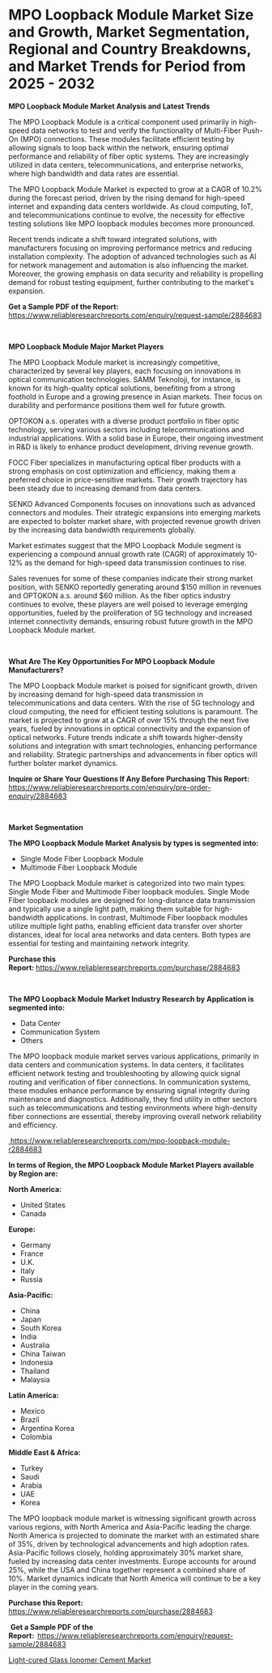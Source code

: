 <p><h1>MPO Loopback Module Market Size and Growth, Market Segmentation, Regional and Country Breakdowns, and Market Trends for Period from 2025 -  2032</h1></p><p><strong>MPO Loopback Module Market Analysis and Latest Trends</strong></p>
<p><p>The MPO Loopback Module is a critical component used primarily in high-speed data networks to test and verify the functionality of Multi-Fiber Push-On (MPO) connections. These modules facilitate efficient testing by allowing signals to loop back within the network, ensuring optimal performance and reliability of fiber optic systems. They are increasingly utilized in data centers, telecommunications, and enterprise networks, where high bandwidth and data rates are essential.</p><p>The MPO Loopback Module Market is expected to grow at a CAGR of 10.2% during the forecast period, driven by the rising demand for high-speed internet and expanding data centers worldwide. As cloud computing, IoT, and telecommunications continue to evolve, the necessity for effective testing solutions like MPO loopback modules becomes more pronounced. </p><p>Recent trends indicate a shift toward integrated solutions, with manufacturers focusing on improving performance metrics and reducing installation complexity. The adoption of advanced technologies such as AI for network management and automation is also influencing the market. Moreover, the growing emphasis on data security and reliability is propelling demand for robust testing equipment, further contributing to the market's expansion.</p></p>
<p><strong>Get a Sample PDF of the Report:&nbsp;</strong> <a href="https://www.reliableresearchreports.com/enquiry/request-sample/2884683?utm_campaign=3070&utm_medium=2&utm_source=Github&utm_content=ia&utm_term=13032025&utm_id=mpo-loopback-module">https://www.reliableresearchreports.com/enquiry/request-sample/2884683</a></p>
<p>&nbsp;</p>
<p><strong>MPO Loopback Module Major Market Players</strong></p>
<p><p>The MPO Loopback Module market is increasingly competitive, characterized by several key players, each focusing on innovations in optical communication technologies. SAMM Teknoloji, for instance, is known for its high-quality optical solutions, benefiting from a strong foothold in Europe and a growing presence in Asian markets. Their focus on durability and performance positions them well for future growth.</p><p>OPTOKON a.s. operates with a diverse product portfolio in fiber optic technology, serving various sectors including telecommunications and industrial applications. With a solid base in Europe, their ongoing investment in R&D is likely to enhance product development, driving revenue growth.</p><p>FOCC Fiber specializes in manufacturing optical fiber products with a strong emphasis on cost optimization and efficiency, making them a preferred choice in price-sensitive markets. Their growth trajectory has been steady due to increasing demand from data centers.</p><p>SENKO Advanced Components focuses on innovations such as advanced connectors and modules. Their strategic expansions into emerging markets are expected to bolster market share, with projected revenue growth driven by the increasing data bandwidth requirements globally.</p><p>Market estimates suggest that the MPO Loopback Module segment is experiencing a compound annual growth rate (CAGR) of approximately 10-12% as the demand for high-speed data transmission continues to rise. </p><p>Sales revenues for some of these companies indicate their strong market position, with SENKO reportedly generating around $150 million in revenues and OPTOKON a.s. around $60 million. As the fiber optics industry continues to evolve, these players are well poised to leverage emerging opportunities, fueled by the proliferation of 5G technology and increased internet connectivity demands, ensuring robust future growth in the MPO Loopback Module market.</p></p>
<p>&nbsp;</p>
<p><strong>What Are The Key Opportunities For MPO Loopback Module Manufacturers?</strong></p>
<p><p>The MPO Loopback Module market is poised for significant growth, driven by increasing demand for high-speed data transmission in telecommunications and data centers. With the rise of 5G technology and cloud computing, the need for efficient testing solutions is paramount. The market is projected to grow at a CAGR of over 15% through the next five years, fueled by innovations in optical connectivity and the expansion of optical networks. Future trends indicate a shift towards higher-density solutions and integration with smart technologies, enhancing performance and reliability. Strategic partnerships and advancements in fiber optics will further bolster market dynamics.</p></p>
<p><strong>Inquire or Share Your Questions If Any Before Purchasing This Report:</strong> <a href="https://www.reliableresearchreports.com/enquiry/pre-order-enquiry/2884683?utm_campaign=3070&utm_medium=2&utm_source=Github&utm_content=ia&utm_term=13032025&utm_id=mpo-loopback-module">https://www.reliableresearchreports.com/enquiry/pre-order-enquiry/2884683</a></p>
<p>&nbsp;</p>
<p><strong>Market Segmentation</strong></p>
<p><strong>The MPO Loopback Module Market Analysis by types is segmented into:</strong></p>
<p><ul><li>Single Mode Fiber Loopback Module</li><li>Multimode Fiber Loopback Module</li></ul></p>
<p><p>The MPO Loopback Module market is categorized into two main types: Single Mode Fiber and Multimode Fiber loopback modules. Single Mode Fiber loopback modules are designed for long-distance data transmission and typically use a single light path, making them suitable for high-bandwidth applications. In contrast, Multimode Fiber loopback modules utilize multiple light paths, enabling efficient data transfer over shorter distances, ideal for local area networks and data centers. Both types are essential for testing and maintaining network integrity.</p></p>
<p><strong>Purchase this Report:&nbsp;</strong><a href="https://www.reliableresearchreports.com/purchase/2884683?utm_campaign=3070&utm_medium=2&utm_source=Github&utm_content=ia&utm_term=13032025&utm_id=mpo-loopback-module">https://www.reliableresearchreports.com/purchase/2884683</a></p>
<p>&nbsp;</p>
<p><strong>The MPO Loopback Module Market Industry Research by Application is segmented into:</strong></p>
<p><ul><li>Data Center</li><li>Communication System</li><li>Others</li></ul></p>
<p><p>The MPO loopback module market serves various applications, primarily in data centers and communication systems. In data centers, it facilitates efficient network testing and troubleshooting by allowing quick signal routing and verification of fiber connections. In communication systems, these modules enhance performance by ensuring signal integrity during maintenance and diagnostics. Additionally, they find utility in other sectors such as telecommunications and testing environments where high-density fiber connections are essential, thereby improving overall network reliability and efficiency.</p></p>
<p><a href="https://www.reliableresearchreports.com/mpo-loopback-module-r2884683?utm_campaign=3070&utm_medium=2&utm_source=Github&utm_content=ia&utm_term=13032025&utm_id=mpo-loopback-module">&nbsp;https://www.reliableresearchreports.com/mpo-loopback-module-r2884683</a></p>
<p><strong>In terms of Region, the MPO Loopback Module Market Players available by Region are:</strong></p>
<p>
    <p> <strong> North America: </strong>
        <ul>
            <li>United States</li>
            <li>Canada</li>
        </ul>
        </p> 
    <p> <strong> Europe: </strong>
        <ul>
            <li>Germany</li>
            <li>France</li>
            <li>U.K.</li>
            <li>Italy</li>
            <li>Russia</li>
        </ul>
        </p> 
    <p> <strong> Asia-Pacific: </strong>
        <ul>
            <li>China</li>
            <li>Japan</li>
            <li>South Korea</li>
            <li>India</li>
            <li>Australia</li>
            <li>China Taiwan</li>
            <li>Indonesia</li>
            <li>Thailand</li>
            <li>Malaysia</li>
        </ul>
        </p> 
    <p> <strong> Latin America: </strong>
        <ul>
            <li>Mexico</li>
            <li>Brazil</li>
            <li>Argentina Korea</li>
            <li>Colombia</li>
        </ul>
        </p> 
    <p> <strong> Middle East & Africa: </strong>
        <ul>
            <li>Turkey</li>
            <li>Saudi</li>
            <li>Arabia</li>
            <li>UAE</li>
            <li>Korea</li>
        </ul>
    </p>
    </p>
<p><p>The MPO loopback module market is witnessing significant growth across various regions, with North America and Asia-Pacific leading the charge. North America is projected to dominate the market with an estimated share of 35%, driven by technological advancements and high adoption rates. Asia-Pacific follows closely, holding approximately 30% market share, fueled by increasing data center investments. Europe accounts for around 25%, while the USA and China together represent a combined share of 10%. Market dynamics indicate that North America will continue to be a key player in the coming years.</p></p>
<p><strong>Purchase this Report: </strong><a href="https://www.reliableresearchreports.com/purchase/2884683?utm_campaign=3070&utm_medium=2&utm_source=Github&utm_content=ia&utm_term=13032025&utm_id=mpo-loopback-module">https://www.reliableresearchreports.com/purchase/2884683</a></p>
<p>&nbsp;<strong>Get a Sample PDF of the Report:&nbsp;&nbsp;</strong><a href="https://www.reliableresearchreports.com/enquiry/request-sample/2884683?utm_campaign=3070&utm_medium=2&utm_source=Github&utm_content=ia&utm_term=13032025&utm_id=mpo-loopback-module">https://www.reliableresearchreports.com/enquiry/request-sample/2884683</a></p>
<p><strong></strong></p>
<p><p><a href="https://github.com/ivvrgibi/Market-Research-Report-List-1/blob/main/light-cured-glass-ionomer-cement-market.md?utm_campaign=3070&utm_medium=2&utm_source=Github&utm_content=ia&utm_term=13032025&utm_id=mpo-loopback-module">Light-cured Glass Ionomer Cement Market</a></p></p>